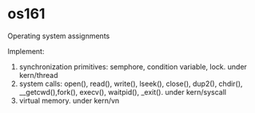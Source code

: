 # os161

Operating system assignments

Implement:
1. synchronization primitives: semphore, condition variable, lock.
under kern/thread
2. system calls: open(), read(), write(), lseek(), close(), dup2(), chdir(), __getcwd(),fork(), execv(), waitpid(), _exit().
under kern/syscall
3. virtual memory. under kern/vn

